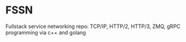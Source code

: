 # FSSN
Fullstack service networking repo: TCP/IP, HTTP/2, HTTP/3, ZMQ, gRPC programming via c++ and golang
